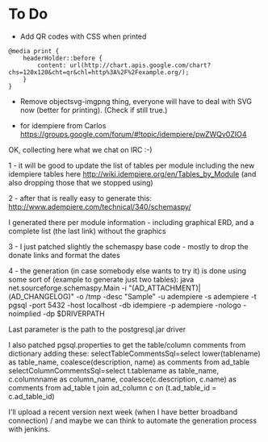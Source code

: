 To Do
=====

* Add QR codes with CSS when printed
```
@media print {
	headerHolder::before {
		content: url(http://chart.apis.google.com/chart?chs=120x120&cht=qr&chl=http%3A%2F%2Fexample.org/);
	}
}
```

* Remove objectsvg-imgpng thing, everyone will have to deal with SVG now (better for printing).  (Check if still true.)


* for idempiere from Carlos
https://groups.google.com/forum/#!topic/idempiere/pwZWQv0ZIO4

OK, collecting here what we chat on IRC  :-)

1 - it will be good to update the list of tables per module including the new idempiere tables here
http://wiki.idempiere.org/en/Tables_by_Module
(and also dropping those that we stopped using)

2 - after that is really easy to generate this:
http://www.adempiere.com/technical/340/schemaspy/

I generated there per module information - including graphical ERD, and a complete list (the last link) without the graphics

3 - I just patched slightly the schemaspy base code - mostly to drop the donate links and format the dates

4 - the generation (in case somebody else wants to try it) is done using some sort of (example to generate just two tables):
java net.sourceforge.schemaspy.Main -i "(AD_ATTACHMENT)|(AD_CHANGELOG)" -o /tmp -desc "Sample" 
-u adempiere -s adempiere -t pgsql -port 5432 -host localhost -db idempiere -p adempiere -nologo -noimplied -dp $DRIVERPATH

Last parameter is the path to the postgresql.jar driver

I also patched pgsql.properties to get the table/column comments from dictionary adding these:
selectTableCommentsSql=select lower(tablename) as table_name, coalesce(description, name) as comments from ad_table
selectColumnCommentsSql=select t.tablename as table_name, c.columnname as column_name, coalesce(c.description, c.name) as comments from ad_table t join ad_column c on (t.ad_table_id = c.ad_table_id)

I'll upload a recent version next week (when I have better broadband connection) / and maybe we can think to automate the generation process with jenkins.